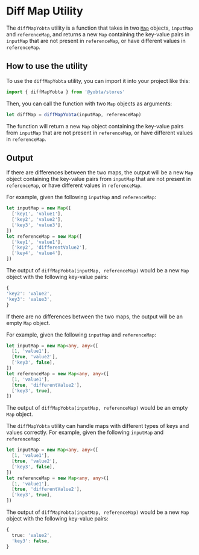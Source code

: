 # Diff Map Utility

The `diffMapYobta` utility is a function that takes in two [`Map`](https://developer.mozilla.org/en-US/docs/Web/JavaScript/Reference/Global_Objects/Map) objects, `inputMap` and `referenceMap`, and returns a new `Map` containing the key-value pairs in `inputMap` that are not present in `referenceMap`, or have different values in `referenceMap`.

## How to use the utility

To use the `diffMapYobta` utility, you can import it into your project like this:

```ts
import { diffMapYobta } from '@yobta/stores'
```

Then, you can call the function with two `Map` objects as arguments:

```ts
let diffMap = diffMapYobta(inputMap, referenceMap)
```

The function will return a new `Map` object containing the key-value pairs from `inputMap` that are not present in `referenceMap`, or have different values in `referenceMap`.

## Output

If there are differences between the two maps, the output will be a new `Map` object containing the key-value pairs from `inputMap` that are not present in `referenceMap`, or have different values in `referenceMap`.

For example, given the following `inputMap` and `referenceMap`:

```ts
let inputMap = new Map([
  ['key1', 'value1'],
  ['key2', 'value2'],
  ['key3', 'value3'],
])
let referenceMap = new Map([
  ['key1', 'value1'],
  ['key2', 'differentValue2'],
  ['key4', 'value4'],
])
```

The output of `diffMapYobta(inputMap, referenceMap)` would be a new `Map` object with the following key-value pairs:

```ts
{
'key2': 'value2',
'key3': 'value3',
}
```

If there are no differences between the two maps, the output will be an empty `Map` object.

For example, given the following `inputMap` and `referenceMap`:

```ts
let inputMap = new Map<any, any>([
  [1, 'value1'],
  [true, 'value2'],
  ['key3', false],
])
let referenceMap = new Map<any, any>([
  [1, 'value1'],
  [true, 'differentValue2'],
  ['key3', true],
])
```

The output of `diffMapYobta(inputMap, referenceMap)` would be an empty `Map` object.

The `diffMapYobta` utility can handle maps with different types of keys and values correctly. For example, given the following `inputMap` and `referenceMap`:

```ts
let inputMap = new Map<any, any>([
  [1, 'value1'],
  [true, 'value2'],
  ['key3', false],
])
let referenceMap = new Map<any, any>([
  [1, 'value1'],
  [true, 'differentValue2'],
  ['key3', true],
])
```

The output of `diffMapYobta(inputMap, referenceMap)` would be a new `Map` object with the following key-value pairs:

```ts
{
  true: 'value2',
  'key3': false,
}
```
